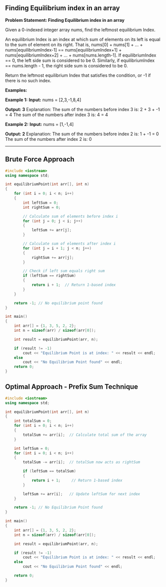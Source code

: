
## Finding Equilibrium index in an array

**Problem Statement: Finding Equilibrium index in an array**

Given a 0-indexed integer array nums, find the leftmost equilibrium Index.

An equilibrium Index is an index at which sum of elements on its left is equal to the sum of element on its right. That is, nums[0] + nums[1] + ... + nums[equilibriumIndex-1] == nums[equilibriumIndex+1] + nums[equilibriumIndex+2] + ... + nums[nums.length-1]. If equilibriumIndex == 0, the left side sum is considered to be 0. Similarly, if equilibriumIndex == nums.length - 1, the right side sum is considered to be 0.

Return the leftmost equilibrium Index that satisfies the condition, or -1 if there is no such index.

**Examples:**

**Example 1:**
**Input:** 
nums = [2,3,-1,8,4]

**Output: 3**
Explanation: The sum of the numbers before index 3 is: 2 + 3 + -1 = 4
The sum of the numbers after index 3 is: 4 = 4

**Example 2:**
**Input:** 
nums = [1,-1,4]

**Output: 2**
Explanation: The sum of the numbers before index 2 is: 1 + -1 = 0
The sum of the numbers after index 2 is: 0

---
## Brute Force Approach
```cpp
#include <iostream>
using namespace std;

int equilibriumPoint(int arr[], int n) 
{
    for (int i = 0; i < n; i++) 
    {
        int leftSum = 0;
        int rightSum = 0;

        // Calculate sum of elements before index i
        for (int j = 0; j < i; j++) 
        {
            leftSum += arr[j];
        }

        // Calculate sum of elements after index i
        for (int j = i + 1; j < n; j++) 
        {
            rightSum += arr[j];
        }

        // Check if left sum equals right sum
        if (leftSum == rightSum) 
        {
            return i + 1;  // Return 1-based index
        }
    }

    return -1; // No equilibrium point found
}

int main() 
{
    int arr[] = {1, 3, 5, 2, 2};
    int n = sizeof(arr) / sizeof(arr[0]);

    int result = equilibriumPoint(arr, n);

    if (result != -1)
        cout << "Equilibrium Point is at index: " << result << endl;
    else
        cout << "No Equilibrium Point found" << endl;
    return 0;
}
```

## Optimal Approach - Prefix Sum Technique

```cpp
#include <iostream>
using namespace std;

int equilibriumPoint(int arr[], int n) 
{
    int totalSum = 0;
    for (int i = 0; i < n; i++) 
    {
        totalSum += arr[i];  // Calculate total sum of the array
    }

    int leftSum = 0;
    for (int i = 0; i < n; i++) 
    {
        totalSum -= arr[i];  // totalSum now acts as rightSum

        if (leftSum == totalSum) 
        {
            return i + 1;     // Return 1-based index
        }

        leftSum += arr[i];   // Update leftSum for next index
    }

    return -1; // No Equilibrium Point found
}

int main() 
{
    int arr[] = {1, 3, 5, 2, 2};
    int n = sizeof(arr) / sizeof(arr[0]);

    int result = equilibriumPoint(arr, n);

    if (result != -1)
        cout << "Equilibrium Point is at index: " << result << endl;
    else
        cout << "No Equilibrium Point found" << endl;

    return 0;
}
```
